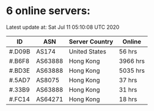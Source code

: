 # 6 online servers:

Latest update at: Sat Jul 11 05:10:08 UTC 2020

| ID | ASN | Server Country | Online |
| -- | --- | -------------- | ------ |
| #.D09B | AS174 | United States | 56 hrs |
| #.B6F8 | AS63888 | Hong Kong | 3966 hrs |
| #.BD3E | AS63888 | Hong Kong | 5035 hrs |
| #.5AD7 | AS8075 | Hong Kong | 37 hrs |
| #.33B9 | AS63888 | Hong Kong | 31 hrs |
| #.FC14 | AS64271 | Hong Kong | 18 hrs |

